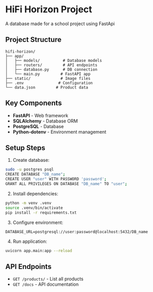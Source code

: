 # HiFi Horizon Project
A database made for a school project using FastApi
## Project Structure
```
hifi-horizon/
├── app/
│   ├── models/          # Database models
│   ├── routers/         # API endpoints
│   ├── database.py      # DB connection
│   └── main.py         # FastAPI app
├── static/             # Image files
├── .env               # Configuration
└── data.json         # Product data
```

## Key Components
- **FastAPI** - Web framework
- **SQLAlchemy** - Database ORM
- **PostgreSQL** - Database
- **Python-dotenv** - Environment management

## Setup Steps
1. Create database:
```bash
sudo -u postgres psql
CREATE DATABASE "DB_name";
CREATE USER "user" WITH PASSWORD 'password';
GRANT ALL PRIVILEGES ON DATABASE "DB_name" TO "user";
```

2. Install dependencies:
```bash
python -m venv .venv
source .venv/bin/activate
pip install -r requirements.txt
```

3. Configure environment:
```
DATABASE_URL=postgresql://user:password@localhost:5432/DB_name
```

4. Run application:
```bash
uvicorn app.main:app --reload
```

## API Endpoints
- `GET /products/` - List all products
- `GET /docs` - API documentation